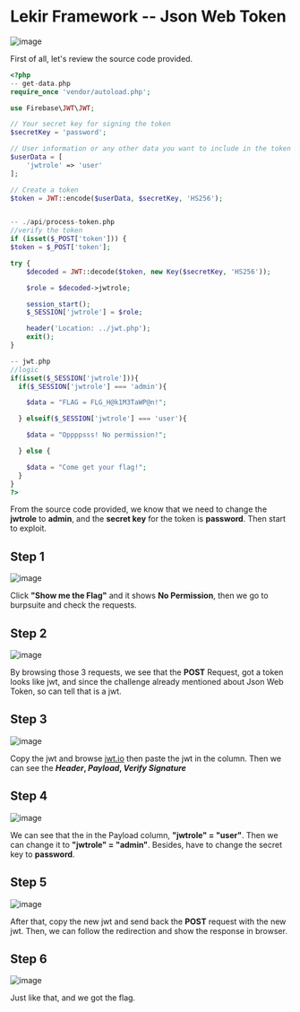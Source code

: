 # Lekir Framework -- Json Web Token
![image](https://github.com/user-attachments/assets/a17138b4-a122-4740-bd3a-b4418f79b504)

First of all, let's review the source code provided.

```php
<?php
-- get-data.php
require_once 'vendor/autoload.php';

use Firebase\JWT\JWT;

// Your secret key for signing the token
$secretKey = 'password';

// User information or any other data you want to include in the token
$userData = [
    'jwtrole' => 'user'
];

// Create a token
$token = JWT::encode($userData, $secretKey, 'HS256');


-- ./api/process-token.php
//verify the token
if (isset($_POST['token'])) {
$token = $_POST['token'];

try {
    $decoded = JWT::decode($token, new Key($secretKey, 'HS256'));

    $role = $decoded->jwtrole;

    session_start();
    $_SESSION['jwtrole'] = $role;

    header('Location: ../jwt.php');
    exit();
}

-- jwt.php
//logic
if(isset($_SESSION['jwtrole'])){
  if($_SESSION['jwtrole'] === 'admin'){

    $data = "FLAG = FLG_H@k1M3TaWP@n!";

  } elseif($_SESSION['jwtrole'] === 'user'){

    $data = "Oppppsss! No permission!";

  } else {

    $data = "Come get your flag!";
  }
}
?>
```
From the source code provided, we know that we need to change the **jwtrole** to **admin**, and the **secret key** for the token is **password**. Then start to exploit.

## Step 1
![image](https://github.com/user-attachments/assets/821789eb-ff7c-413a-920d-bfe42fb02976)

Click **"Show me the Flag"** and it shows **No Permission**, then we go to burpsuite and check the requests.

## Step 2
![image](https://github.com/user-attachments/assets/d0be8a01-7c19-4887-b0b1-08af8352cd7a)

By browsing those 3 requests, we see that the **POST** Request, got a token looks like jwt, and since the challenge already mentioned about Json Web Token, so can tell that is a jwt.

## Step 3
![image](https://github.com/user-attachments/assets/d45f4f80-4c0c-445a-b82b-2028bb1ef816)

Copy the jwt and browse [jwt.io](https://jwt.io/) then paste the jwt in the column. Then we can see the **_Header_, _Payload_, _Verify Signature_**

## Step 4
![image](https://github.com/user-attachments/assets/b901fdd0-8c48-4d5a-84a2-abb93d8ff919)

We can see that the in the Payload column, **"jwtrole" = "user"**. Then we can change it to **"jwtrole" = "admin"**. Besides, have to change the secret key to **password**.

## Step 5
![image](https://github.com/user-attachments/assets/8e6a9003-b535-4013-986a-33fd34fb6743)

After that, copy the new jwt and send back the **POST** request with the new jwt. Then, we can follow the redirection and show the response in browser.

## Step 6
![image](https://github.com/user-attachments/assets/64a7adfe-0efa-401d-a6cb-9876300d8b51)

Just like that, and we got the flag.
